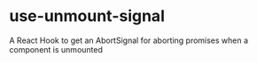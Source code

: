 # use-unmount-signal
A React Hook to get an AbortSignal for aborting promises when a component is unmounted
